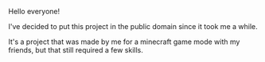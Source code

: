 Hello everyone!

I've decided to put this project in the public domain since it took me a while.

It's a project that was made by me for a minecraft game mode with my friends, but that still required a few skills.
